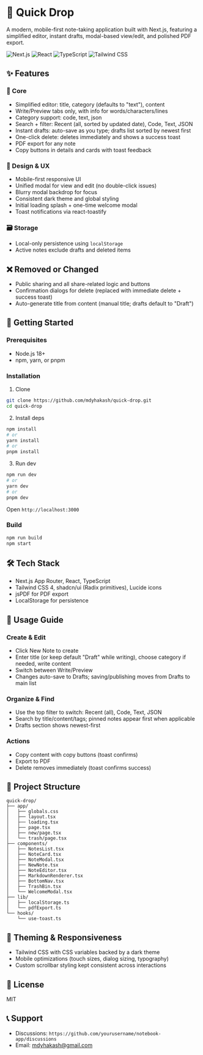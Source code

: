 # 📓 Quick Drop

A modern, mobile-first note-taking application built with Next.js, featuring a simplified editor, instant drafts, modal-based view/edit, and polished PDF export.

![Next.js](https://img.shields.io/badge/Next.js-15-black?style=for-the-badge&logo=next.js)
![React](https://img.shields.io/badge/React-19-blue?style=for-the-badge&logo=react)
![TypeScript](https://img.shields.io/badge/TypeScript-5-blue?style=for-the-badge&logo=typescript)
![Tailwind CSS](https://img.shields.io/badge/Tailwind_CSS-4-black?style=for-the-badge&logo=tailwind-css)

## ✨ Features

### 🎯 Core

- Simplified editor: title, category (defaults to "text"), content
- Write/Preview tabs only, with info for words/characters/lines
- Category support: code, text, json
- Search + filter: Recent (all, sorted by updated date), Code, Text, JSON
- Instant drafts: auto-save as you type; drafts list sorted by newest first
- One-click delete: deletes immediately and shows a success toast
- PDF export for any note
- Copy buttons in details and cards with toast feedback

### 🎨 Design & UX

- Mobile-first responsive UI
- Unified modal for view and edit (no double-click issues)
- Blurry modal backdrop for focus
- Consistent dark theme and global styling
- Initial loading splash + one-time welcome modal
- Toast notifications via react-toastify

### 🗃️ Storage

- Local-only persistence using `localStorage`
- Active notes exclude drafts and deleted items

## ❌ Removed or Changed

- Public sharing and all share-related logic and buttons
- Confirmation dialogs for delete (replaced with immediate delete + success toast)
- Auto-generate title from content (manual title; drafts default to "Draft")

## 🚀 Getting Started

### Prerequisites

- Node.js 18+
- npm, yarn, or pnpm

### Installation

1. Clone

```bash
git clone https://github.com/mdyhakash/quick-drop.git
cd quick-drop
```

2. Install deps

```bash
npm install
# or
yarn install
# or
pnpm install
```

3. Run dev

```bash
npm run dev
# or
yarn dev
# or
pnpm dev
```

Open `http://localhost:3000`

### Build

```bash
npm run build
npm start
```

## 🛠️ Tech Stack

- Next.js App Router, React, TypeScript
- Tailwind CSS 4, shadcn/ui (Radix primitives), Lucide icons
- jsPDF for PDF export
- LocalStorage for persistence

## 📱 Usage Guide

### Create & Edit

- Click New Note to create
- Enter title (or keep default "Draft" while writing), choose category if needed, write content
- Switch between Write/Preview
- Changes auto-save to Drafts; saving/publishing moves from Drafts to main list

### Organize & Find

- Use the top filter to switch: Recent (all), Code, Text, JSON
- Search by title/content/tags; pinned notes appear first when applicable
- Drafts section shows newest-first

### Actions

- Copy content with copy buttons (toast confirms)
- Export to PDF
- Delete removes immediately (toast confirms success)

## 📁 Project Structure

```
quick-drop/
├── app/
│   ├── globals.css
│   ├── layout.tsx
│   ├── loading.tsx
│   ├── page.tsx
│   ├── new/page.tsx
│   └── trash/page.tsx
├── components/
│   ├── NotesList.tsx
│   ├── NoteCard.tsx
│   ├── NoteModal.tsx
│   ├── NewNote.tsx
│   ├── NoteEditor.tsx
│   ├── MarkdownRenderer.tsx
│   ├── BottomNav.tsx
│   ├── TrashBin.tsx
│   └── WelcomeModal.tsx
├── lib/
│   ├── localStorage.ts
│   └── pdfExport.ts
└── hooks/
    └── use-toast.ts
```

## 🎨 Theming & Responsiveness

- Tailwind CSS with CSS variables backed by a dark theme
- Mobile optimizations (touch sizes, dialog sizing, typography)
- Custom scrollbar styling kept consistent across interactions

## 📄 License

MIT

## 📞 Support

- Discussions: `https://github.com/yourusername/notebook-app/discussions`
- Email: mdyhakash@gmail.com
